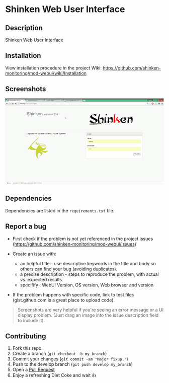 # Shinken Web User Interface

## Description
Shinken Web User Interface

## Installation

 View installation procedure in the project Wiki: https://github.com/shinken-monitoring/mod-webui/wiki/Installation

## Screenshots

![Host Detail](doc/animation.gif)

## Dependencies

Dependencies are listed in the `requirements.txt` file.

## Report a bug

* First check if the problem is not yet referenced in the project issues (https://github.com/shinken-monitoring/mod-webui/issues)
* Create an issue with: 

   - an helpful title - use descriptive keywords in the title and body so others can find your bug (avoiding duplicates).
   - a precise description - steps to reproduce the problem, with actual vs. expected results
   - specifify : WebUI Version, OS version, Web browser and version

* If the problem happens with specific code, link to test files (gist.github.com is a great place to upload code).

> Screenshots are very helpful if you're seeing an error message or a UI display problem. (Just drag an image into the issue description field to include it).

## Contributing

1. Fork this repo.
2. Create a branch (`git checkout -b my_branch`)
3. Commit your changes (`git commit -am "Major fixup."`)
4. Push to the develop branch (`git push develop my_branch`)
5. Open a [Pull Request](https://github.com/shinken-monitoring/mod-webui/pulls)
6. Enjoy a refreshing Diet Coke and wait :+1:
